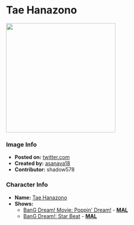 # Tae Hanazono

<img src="https://raw.githubusercontent.com/shadow578/Project-Padoru/master/Padoru/bang-dream/bang-dream-tae-hanazono.png" height="300">

### Image Info
* **Posted on:**     [twitter.com](https://twitter.com/asanava18/status/1075978864277512194)
* **Created by:**    [asanava18](https://github.com/shadow578/Project-Padoru/blob/master/table-of-contents/creators/asanava18.md)
* **Contributor:**   shadow578

### Character Info
* **Name:**   [Tae Hanazono](https://myanimelist.net/character/142758)
* **Shows:**
  * [BanG Dream! Movie: Poppin' Dream!](https://github.com/shadow578/Project-Padoru/blob/master/table-of-contents/shows/BanGDreamMoviePoppinDream.md) - [__MAL__](https://myanimelist.net/anime/41782/BanG_Dream_Movie__Poppin_Dream)
  * [BanG Dream!: Star Beat](https://github.com/shadow578/Project-Padoru/blob/master/table-of-contents/shows/BanGDreamStarBeat.md) - [__MAL__](https://myanimelist.net/manga/85856/BanG_Dream__Star_Beat)


